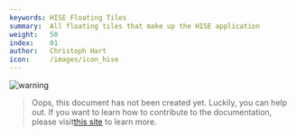 ```yaml
---
keywords: HISE Floating Tiles
summary:  All floating tiles that make up the HISE application
weight:   50
index:    01
author:   Christoph Hart
icon:     /images/icon_hise
---
```


![warning](/images/icon_warning:64px)  
> Oops, this document has not been created yet. Luckily, you can help out. If you want to learn how to contribute to the documentation, please visit[this site](glossary/contributing#contributing) to learn more.  

